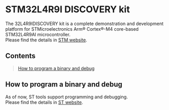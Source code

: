 # STM32L4R9I DISCOVERY kit

The 32L4R9IDISCOVERY kit is a complete demonstration and development platform for STMicroelectronics Arm® Cortex®-M4 core-based STM32L4R9AI microcontroller.  
Please find the details in [STM website](https://www.st.com/en/evaluation-tools/32l4r9idiscovery.html#overview).

## Contents

> [How to program a binary and debug](#how-to-program-a-binary-and-debug)  

## How to program a binary and debug

As of now, ST tools support programming and debugging.  
Please find the details in [ST website](https://www.st.com/en/evaluation-tools/32l4r9idiscovery.html#tools-software).
